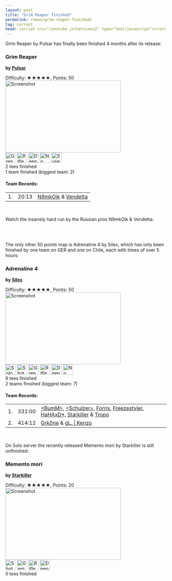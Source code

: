 ```yaml
---
layout: post
title: "Grim Reaper finished"
permalink: /news/grim-reaper-finished/
tag: current
head: <script src="/youtube.js?version=2" type="text/javascript"></script>
---
```


Grim Reaper by Pulsar has finally been finished 4 months after its release:
<br/>

<div class="block2 info" id="map-Grim_Reaper"><h3 class="inline"><span title="650x750">Grim Reaper</span></h3><p class="inline"><strong>by <a href="/mappers/Pulsar/">Pulsar</a></strong><br/></p><p>Difficulty: ★★★★★, Points: 50<br/><a href="/maps/?map=Grim+Reaper"><img class="screenshot" alt="Screenshot" src="/ranks/maps/img/posts/Grim_Reaper.png" width="360" height="225" /></a><br/><span title="Grenade"><img alt="Grenade" src="/tiles/img/posts/WEAPON_GRENADE.png" width="32" height="32"/></span> <span title="Rifle"><img alt="Rifle" src="/tiles/img/posts/WEAPON_RIFLE.png" width="32" height="32"/></span> <span title="Deep Freeze"><img alt="Deep Freeze" src="/tiles/img/posts/DFREEZE.png" width="32" height="32"/></span> <span title="No Hit"><img alt="No Hit" src="/tiles/img/posts/HIT_START.png" width="32" height="32"/></span> <span title="Super Jumps"><img alt="Super Jumps" src="/tiles/img/posts/SUPER_START.png" width="32" height="32"/></span> <br/><span title="">2 tees finished</span><br/>1 team finished (biggest team: 2)</p></div>
<div class="block2 teamrecords"><h4>Team Records:</h4>
<table class="tight">
  <tr title="20:13.94, 2019-03-08 12:14"><td class="rank">1.</td><td class="time">20:13</td><td><a href="/players/N9mkOik/">N9mkOik</a> &amp; <a href="/players/Vendetta/">Vendetta</a></td></tr>
</table>
</div>
<br/>

Watch the insanely hard run by the Russian pros N9mkOik & Vendetta:
<br/>

<div class="startvideo"><div class="video-container">
  <div class="ytplayer" data-id="4D0fA1EHrI8"></div>
</div></div>
<br/>
<br/>

The only other 50 points map is Adrenaline 4 by Silex, which has only been
finished by one team on GER and one on Chile, each with times of over 5 hours:
<br/>

<div class="block2 info" id="map-Adrenaline_4"><h3 class="inline"><span title="900x750">Adrenaline 4</span></h3><p class="inline"><strong>by <a href="/mappers/Silex/">Silex</a></strong><br/></p><p>Difficulty: ★★★★★, Points: 50<br/><a href="/maps/?map=Adrenaline+4"><img class="screenshot" alt="Screenshot" src="/ranks/maps/img/posts/Adrenaline_4.png" width="360" height="225" /></a><br/><span title="Solo"><img alt="Solo" src="/tiles/img/posts/SOLO_START.png" width="32" height="32"/></span> <span title="Shotgun"><img alt="Shotgun" src="/tiles/img/posts/WEAPON_SHOTGUN.png" width="32" height="32"/></span> <span title="Grenade"><img alt="Grenade" src="/tiles/img/posts/WEAPON_GRENADE.png" width="32" height="32"/></span> <span title="Rifle"><img alt="Rifle" src="/tiles/img/posts/WEAPON_RIFLE.png" width="32" height="32"/></span> <span title="Deep Freeze"><img alt="Deep Freeze" src="/tiles/img/posts/DFREEZE.png" width="32" height="32"/></span> <span title="No Hit"><img alt="No Hit" src="/tiles/img/posts/HIT_START.png" width="32" height="32"/></span> <br/><span title="">9 tees finished</span><br/>2 teams finished (biggest team: 7)</p></div>
<div class="block2 teamrecords"><h4>Team Records:</h4>
<table class="tight">
  <tr title="331:00.00, 2017-09-03 00:16"><td class="rank">1.</td><td class="time">331:00</td><td><a href="/players/-60-B-181-mM-62-/">&lt;BµmM&gt;</a>, <a href="/players/-61-Schulzer-61-/">=Schulzer=</a>, <a href="/players/Forris/">Forris</a>, <a href="/players/Freezestyler/">Freezestyler</a>, <a href="/players/HaHAxD-42-/">HaHAxD*</a>, <a href="/players/Starkiller/">Starkiller</a> &amp; <a href="/players/Tropo/">Tropo</a></td></tr>
  <tr title="414:12.50, 2018-02-11 18:49"><td class="rank">2.</td><td class="time">414:12</td><td><a href="/players/Grk0ne/">Grk0ne</a> &amp; <a href="/players/gL-46--32--124--32-Kenzo/">gL. | Kenzo</a></td></tr>
</table>
</div>
<br/>

On Solo server the recently released Memento mori by Starkiller is still unfinished:
<br/>

<div class="block2 info" id="map-Memento_mori"><h3 class="inline"><span title="1500x405">Memento mori</span></h3><p class="inline"><strong>by <a href="/mappers/Starkiller/">Starkiller</a></strong><br/></p><p>Difficulty: ★★★★★, Points: 20<br/><a href="/maps/?map=Memento+mori"><img class="screenshot" alt="Screenshot" src="/ranks/maps/img/posts/Memento_mori.png" width="360" height="225" /></a><br/><span title="Shotgun"><img alt="Shotgun" src="/tiles/img/posts/WEAPON_SHOTGUN.png" width="32" height="32"/></span> <span title="Grenade"><img alt="Grenade" src="/tiles/img/posts/WEAPON_GRENADE.png" width="32" height="32"/></span> <span title="Rifle"><img alt="Rifle" src="/tiles/img/posts/WEAPON_RIFLE.png" width="32" height="32"/></span> <span title="Deep Freeze"><img alt="Deep Freeze" src="/tiles/img/posts/DFREEZE.png" width="32" height="32"/></span> <br/><span title="">0 tees finished</span></p></div>
<br/>
